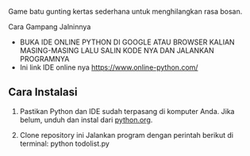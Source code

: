Game batu gunting kertas sederhana untuk menghilangkan rasa bosan.

Cara Gampang Jalninnya
- BUKA IDE ONLINE PYTHON DI GOOGLE ATAU BROWSER KALIAN MASING-MASING LALU SALIN KODE NYA DAN JALANKAN PROGRAMNYA
- Ini link IDE online nya https://www.online-python.com/

## Cara Instalasi

1. Pastikan Python dan IDE sudah terpasang di komputer Anda. Jika belum, unduh dan instal dari [python.org](https://www.python.org/).

2. Clone repository ini
Jalankan program dengan perintah berikut di terminal:
python todolist.py
